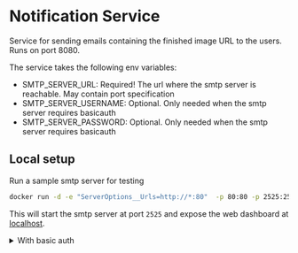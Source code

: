 # Notification Service

Service for sending emails containing the finished image URL to the users.
Runs on port 8080.

The service takes the following env variables:

- SMTP_SERVER_URL: Required! The url where the smtp server is reachable. May contain port specification
- SMTP_SERVER_USERNAME: Optional. Only needed when the smtp server requires basicauth
- SMTP_SERVER_PASSWORD: Optional. Only needed when the smtp server requires basicauth

## Local setup

Run a sample smtp server for testing 

```sh
docker run -d -e "ServerOptions__Urls=http://*:80"  -p 80:80 -p 2525:25 rnwood/smtp4dev
```
This will start the smtp server at port `2525` and expose the web dashboard at [localhost](localhost:8080).

<details>

<summary>With basic auth</summary>

```sh
docker run -d -e "ServerOptions__Urls=http://*:80" -e "RelayOptions__Login=water" -e "RelayOptions__Password=bottler"  -e "ServerOptions__HostName=water-bottler-mail"  -p 80:80 -p 2525:25 rnwood/smtp4dev
```

Run the notification service with envs:

- SMTP_SERVER_URL=localhost:2525 
- SMTP_SERVER_USERNAME=water 
- SMTP_SERVER_PASSWORD=bottler

</details>
